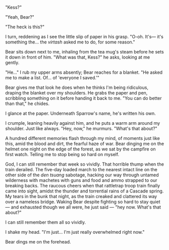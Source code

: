 "Kess?"

"Yeah, Bear?"

"The heck is this?"

I turn, reddening as I see the little slip of paper in his grasp. "O-oh. It's— it's something the… the _virtash_ asked me to do, for some reason."

Bear sits down next to me, inhaling from the tea mug's steam before he sets it down in front of him. "What was that, Kess?" he asks, looking at me gently.

"He…" I rub my upper arms absently; Bear reaches for a blanket. "He asked me to make a list. Of… of 'everyone I saved.'"

Bear gives me that look he does when he thinks I'm being ridiculous, draping the blanket over my shoulders. He grabs the paper and pen, scribbling something on it before handing it back to me. "You can do better than that," he chides.

I glance at the paper. Underneath Sparrow's name, he's written his own.

I crumple, leaning heavily against him, and he puts a warm arm around my shoulder. Just like always. "Hey, now," he murmurs. "What's that about?"

A hundred different memories flash through my mind, of moments just like this, amid the blood and dirt, the fearful haze of war. Bear dinging me on the helmet one night on the edge of the forest, as we sat by the campfire on first watch. Telling me to stop being so hard on myself.


God, I can still remember that week so vividly. That horrible thump when the train derailed. The five-day loaded march to the nearest intact line on the other side of the _den tsuang_ sabotage, hacking our way through untamed wilderness with machetes with guns and food and ammo strapped to our breaking backs. The raucous cheers when that rattletrap troop train finally came into sight, amidst the thunder and torrential rains of a Cascade spring. My tears in the bunk that night, as the train creaked and clattered its way over a nameless bridge. Waking Bear despite fighting so hard to stay quiet — and exhausted though we all were, he just said — "hey now. What's that about?"

I can still remember them all so vividly.

I shake my head. "I'm just… I'm just really overwhelmed right now."

Bear dings me on the forehead.